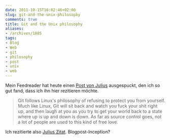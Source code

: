 ```yaml
---
date: 2011-10-15T16:02:46+02:00
slug: git-and-the-unix-philosophy
comments: true
title: Git and the Unix philosophy
aliases:
- /archives/1805
tags:
- Blog
- Web
- git
- philosophy
- post
- unix
- web
---
```


Mein Feedreader hat heute einen [Post von Julius](http://blog.plenz.com/2011-10/git-and-the-unix-philosophy.html)
ausgespuckt, den ich so gut fand, dass ich ihn hier rezitieren möchte.

> Git follows Linux's philosophy of refusing to protect you from yourself. Much
> like Linux, Git will sit back and watch you fuck your shit right up, and then
> laugh at you as you try to get your world back to a state where up is up and
> down is down. As far as source control goes, not a lot of people are used to
> this kind of free love.

Ich rezitierte also [Julius Zitat](http://teddziuba.com/2010/08/too-smart-for-git.html).
Blogpost-Inception?
